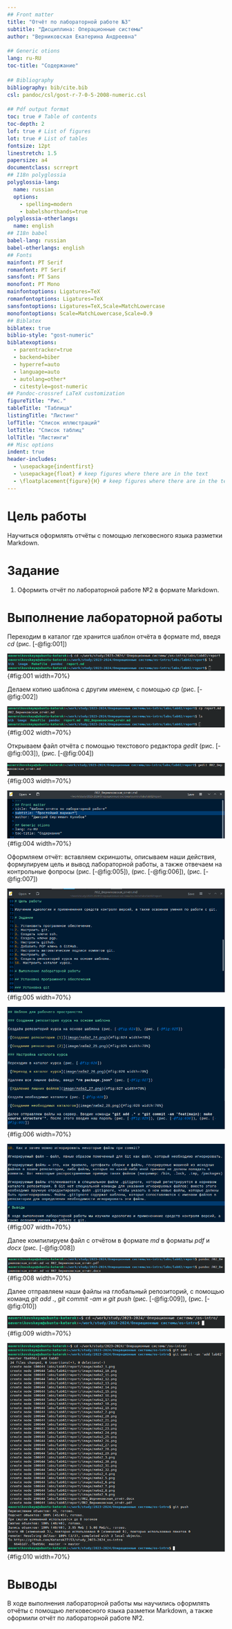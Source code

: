 ```yaml
---
## Front matter
title: "Отчёт по лабораторной работе №3"
subtitle: "Дисциплина: Операционные системы"
author: "Верниковская Екатерина Андреевна"

## Generic otions
lang: ru-RU
toc-title: "Содержание"

## Bibliography
bibliography: bib/cite.bib
csl: pandoc/csl/gost-r-7-0-5-2008-numeric.csl

## Pdf output format
toc: true # Table of contents
toc-depth: 2
lof: true # List of figures
lot: true # List of tables
fontsize: 12pt
linestretch: 1.5
papersize: a4
documentclass: scrreprt
## I18n polyglossia
polyglossia-lang:
  name: russian
  options:
	- spelling=modern
	- babelshorthands=true
polyglossia-otherlangs:
  name: english
## I18n babel
babel-lang: russian
babel-otherlangs: english
## Fonts
mainfont: PT Serif
romanfont: PT Serif
sansfont: PT Sans
monofont: PT Mono
mainfontoptions: Ligatures=TeX
romanfontoptions: Ligatures=TeX
sansfontoptions: Ligatures=TeX,Scale=MatchLowercase
monofontoptions: Scale=MatchLowercase,Scale=0.9
## Biblatex
biblatex: true
biblio-style: "gost-numeric"
biblatexoptions:
  - parentracker=true
  - backend=biber
  - hyperref=auto
  - language=auto
  - autolang=other*
  - citestyle=gost-numeric
## Pandoc-crossref LaTeX customization
figureTitle: "Рис."
tableTitle: "Таблица"
listingTitle: "Листинг"
lofTitle: "Список иллюстраций"
lotTitle: "Список таблиц"
lolTitle: "Листинги"
## Misc options
indent: true
header-includes:
  - \usepackage{indentfirst}
  - \usepackage{float} # keep figures where there are in the text
  - \floatplacement{figure}{H} # keep figures where there are in the text
---
```


# Цель работы

Научиться оформлять отчёты с помощью легковесного языка разметки Markdown.

# Задание

1. Оформить отчёт по лабораторной работе №2 в формате Markdown.

# Выполнение лабораторной работы

Переходим в каталог где хранится шаблон отчёта в формате md, введя *cd* (рис. [-@fig:001])

![Переход в нужный каталог](image/лаба3_1.png){#fig:001 width=70%}

Делаем копию шаблона с другим именем, с помощью *cp* (рис. [-@fig:002])

![Копирование файла](image/лаба3_2.png){#fig:002 width=70%}

Открываем файл отчёта с помощью текстового редактора *gedit* (рис. [-@fig:003]), (рис. [-@fig:004])

![Открытие файла](image/лаба3_3.png){#fig:003 width=70%}

![Открытый файл](image/лаба3_4.png){#fig:004 width=70%}

Оформляем отчёт: вставляем скриншоты, описываем наши действия, формулируем цель и вывод лабораторной работы, а также отвечаем на контрольные фопросы (рис. [-@fig:005]), (рис. [-@fig:006]), (рис. [-@fig:007])

![Оформление отчёта (1)](image/лаба3_5.png){#fig:005 width=70%}

![Оформление отчёта (2)](image/лаба3_6.png){#fig:006 width=70%}

![Оформление отчёта (3)](image/лаба3_7.png){#fig:007 width=70%}

Далее компилируем файл с отчётом в формате *md* в форматы *pdf* и *docx* (рис. [-@fig:008])

![Компиляция файлов](image/лаба3_8.png){#fig:008 width=70%}

Далее отправляем наши файлы на глобальный репозиторий, с помощью команд *git add .*, *git commit -am* и  *git push* (рис. [-@fig:009]), (рис. [-@fig:010])

![Переход в каталог курса](image/лаба3_9.png){#fig:009 width=70%}

![Отправка файлов на Git](image/лаба3_10.png){#fig:010 width=70%}

# Выводы

В ходе выполнения лабораторной работы мы научились оформлять отчёты с помощью легковесного языка разметки Markdown, а также оформили отчёт по лабораторной работе №2.
